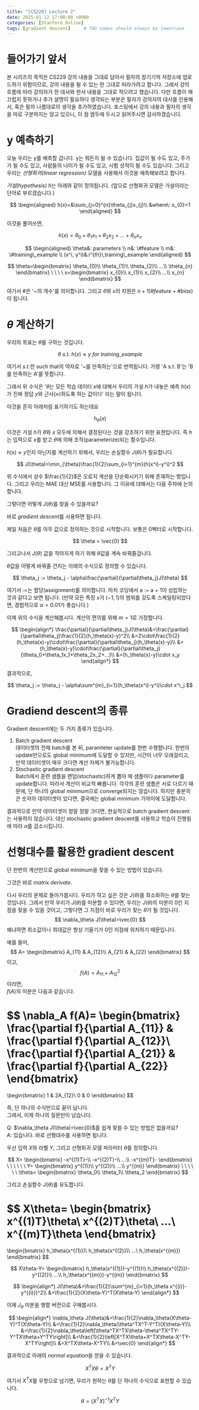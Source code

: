 ```yaml
---
title: "[CS229] Lecture 2"
date: 2025-01-12 17:00:00 +0900
categories: [Stanford Online]
tags: [gradient descent]     # TAG names should always be lowercase
---
```


# 들어가기 앞서

본 시리즈의 목적은 CS229 강의 내용을 그대로 담아서 필자의 장기기억 저장소에 업로드하기 위함이므로,
강의 내용을 될 수 있는 한 그대로 따라가려고 합니다.
그래서 강의 흐름에 따라 강의자가 한 대사와 판서 내용을 그대로 적으려고 했습니다.
다만 흐름이 매끄럽지 못하거나 추가 설명이 필요하다 생각되는 부분은 필자가 강의자의 대사를 인용해서,
혹은 필자 나름대로의 생각을 추가하였습니다.
포스팅에서 강의 내용과 필자의 생각을 따로 구분하지는 않고 있으니, 이 점 염두에 두시고 읽어주시면 감사하겠습니다.

# y 예측하기

오늘 우리는 y를 예측할 겁니다.
y는 뭐든지 될 수 있습니다.
집값이 될 수도 있고, 주가가 될 수도 있고, 사람들의 나이가 될 수도 있고, 시험 성적이 될 수도 있습니다.
그리고 우리는 *선형회귀(linear regression)* 모델을 사용해서 이것을 예측해보려고 합니다.

*가설(hypothesis)* $h$는 아래와 같이 정의됩니다.
(앞으로 선형회귀 모델은 가설이라는 단어로 부르겠습니다.)

$$
\begin{aligned}
h(x)=&\sum_{j=0}^{n}\theta_{j}x_{j}\\
&where\: x_{0}=1
\end{aligned}
$$

이것을 풀어쓰면,

$$
h(x)=\theta_{0}+\theta_{1}x_{1}+\theta_{2}x_{2}+...+\theta_{n}x_{n}
$$

$$
\begin{aligned}
\theta&: parameters \\
n&: \#feature \\
m&: \#training\_example \\
(x^i, y^i)&:i^{th}\,training\_example
\end{aligned}
$$

$$
\theta=\begin{bmatrix}
\theta_{0}\\ 
\theta_{1}\\
\theta_{2}\\
...\\
\theta_{n}
\end{bmatrix} 
\ \ \ \ 
x=\begin{bmatrix}
x_{0}\\ 
x_{1}\\
x_{2}\\
...\\
x_{n}
\end{bmatrix}
$$


여기서 $\#$은 '~의 개수'를 의미합니다.
그리고 $\theta$와 $x$의 차원은 $n+1 (\#feature+\#bias)$이 됩니다.


# $\theta$ 계산하기

우리의 목표는 $\theta$를 구하는 것입니다.

$$
\theta \ s.t. \ h(x)\approx y \ for \ training\_example
$$

여기서 $s.t.$란 such that의 약자로 '~를 만족하는'으로 번역됩니다.
가령 'A s.t. B'는 'B를 만족하는 A'를 뜻합니다.

그래서 위 수식은 '$\theta$는 모든 학습 데이터 $x$에 대해서 우리의 가설 $h$가 내놓은 예측 $h(x)$가
진짜 정답 $y$와 근사($\approx$)하도록 하는 값이다' 라는 말이 됩니다.

이것을 흔히 아래처럼 표기하기도 하는데요

$$
h_{\theta}(x)
$$

이것은 가설 $h$가 $\theta$와 $x$ 모두에 의해서 결정된다는 것을 강조하기 위한 표현입니다.
즉 $h$는 입력으로 $x$를 받고 $\theta$에 의해 조작(parameterize)되는 함수입니다.

$h(x)\approx y$인지 아닌지를 계산하기 위해서, 우리는 손실함수 $J(\theta)$가 필요합니다.

$$
J(\theta)=\min_{\theta}\frac{1}{2}\sum_{i=1}^{m}(h(x^i)-y^i)^2
$$

위 수식에서 상수 $\frac{1}{2}$은 오로지 계산을 단순화시키기 위해 존재하는 항입니다.
그리고 우리는 MAE 대신 MSE를 사용합니다. 그 이유에 대해서는 다음 주차에 논의합니다.

그렇다면 어떻게 $J(\theta)$를 찾을 수 있을까요?

바로 *gradient descent*를 사용하면 됩니다.


제일 처음은 $\theta$를 아무 값으로 정의하는 것으로 시작합니다.
보통은 0벡터로 시작합니다.

$$
\theta = \vec{0}
$$

그리고나서 $J(\theta)$ 값을 작아지게 하기 위해 $\theta$값을 계속 바꿔줄겁니다.

$\theta$값을 어떻게 바꿔줄 건지는 아래의 수식으로 정의할 수 있습니다.

$$
\theta_j := \theta_j - \alpha\frac{\partial}{\partial\theta_j}J(\theta)
$$

여기서 $:=$는 할당(assignment)를 의미합니다. 마치 코딩에서 a := a + 1이 성립하는 것과 같다고 보면 됩니다.
(만약 모든 특징 $x$가 $(-1,1)$의 범위를 갖도록 스케일링되었다면, 경험적으로 $\alpha=0.01$가 좋습니다.)

이제 위의 수식을 계산해봅시다.
계산의 편의를 위해 $m=1$로 가정합니다.


$$
\begin{align*} 
\frac{\partial}{\partial\theta_j}J(\theta)&=\frac{\partial}{\partial\theta_j}\frac{1}{2}(h_\theta(x)-y)^2\\
&=2\cdot\frac{1}{2}(h_\theta(x)-y)\cdot\frac{\partial}{\partial\theta_j}(h_\theta(x)-y)\\
&=(h_\theta(x)-y)\cdot\frac{\partial}{\partial\theta_j}(\theta_0+\theta_1x_1+\theta_2x_2+...)\\
&=(h_\theta(x)-y)\cdot x_y
\end{align*} 
$$

결과적으로,

$$
\theta_j := \theta_j - \alpha\sum^{m}_{i=1}(h_\theta(x^i)-y^i)\cdot x^i_j
$$


# Gradiend descent의 종류

Gradient descent에는 두 가지 종류가 있습니다.

1. Batch gradient descent  
데이터셋의 전체 batch를 본 뒤, paramteter update를 한번 수행합니다. 한번의 update만으로도 global minimum에 도달할 수 있지만, 시간이 너무 오래걸리고, 만약 데이터셋이 매우 크다면 계산 자체가 불가능합니다.
2. Stochastic gradient descent  
Batch에서 훈련 샘플을 랜덤(stochastic)하게 뽑아 매 샘플마다 parameter를 update합니다. 따라서 계산이 비교적 빠릅니다. 각각의 훈련 샘플은 서로 다르기 때문에, 단 하나의 global minimum으로 converge되지는 않습니다. 하지만 충분히 큰 숫자의 데이터셋이 있다면, 결국에는 global minimum 가까이에 도달합니다.

결과적으로 만약 데이터셋이 정말 정말 크다면, 현실적으로 batch gradient descent는 사용하지 않습니다. 대신 stochastic gradient descent를 사용하고 학습이 진행됨에 따라 $\alpha$를 감소시킵니다.

# 선형대수를 활용한 gradient descent

단 한번의 계산만으로 global minimum을 찾을 수 있는 방법이 있습니다.

그것은 바로 *matrix derivate*.

다시 우리의 문제로 돌아가봅시다.
우리가 하고 싶은 것은 $J(\theta)$를 최소화하는 $\theta$를 찾는 것입니다.
그래서 만약 우리가 $J(\theta)$를 미분할 수 있다면, 우리는 $J(\theta)$의 미분이 0인 지점을 찾을 수 있을 것이고, 그렇다면 그 지점이 바로 우리가 찾는 $\theta$가 될 것입니다.
$$
\nabla_\theta J(\theta)=\vec{0}
$$
왜냐하면 최소값이나 최대값은 항상 기울기가 0인 지점에 위치하기 때문입니다.

예를 들어,
$$
A=
\begin{bmatrix}
A_{11} & A_{12}\\
A_{21} & A_{22}
\end{bmatrix}
$$
이고,
$$
f(A)=A_{11}+A_{12}^2
$$
이라면,  
$f(A)$의 미분은 다음과 같습니다.

$$
\nabla_A f(A)=
\begin{bmatrix}
\frac{\partial f}{\partial A_{11}} & \frac{\partial f}{\partial A_{12}}\\
\frac{\partial f}{\partial A_{21}} & \frac{\partial f}{\partial A_{22}}
\end{bmatrix}
=
\begin{bmatrix}
1 & 2A_{12}\\
0 & 0
\end{bmatrix}
$$

즉, 단 하나의 수식만으로 끝이 납니다.  
그래서, 이제 하나의 질문만이 남습니다.

Q: $\nabla_\theta J(\theta)=\vec{0}$를 쉽게 찾을 수 있는 방법은 없을까요?  
A: 있습니다. 바로 선형대수를 사용하면 됩니다.

우선 입력 $X$와 라벨 $Y$, 그리고 선형회귀 모델 파라미터 $\theta$를 정의합니다.

$$
X=
\begin{bmatrix}
-x^{(1)T}-\\
-x^{(2)T}-\\
...\\
-x^{(m)T}-
\end{bmatrix}
\ \ \ \ \ \ 
Y=
\begin{bmatrix}
y^{(1)}\\
y^{(2)}\\
...\\
y^{(m)}
\end{bmatrix}
\ \ \ \ \ \ 
\theta=
\begin{bmatrix}
\theta_0\\
\theta_1\\
\theta_2
\end{bmatrix}
$$

그리고 손실함수 $J(\theta)$를 유도합니다.

$$
X\theta=
\begin{bmatrix}
x^{(1)T}\theta\\
x^{(2)T}\theta\\
...\\
x^{(m)T}\theta
\end{bmatrix}
=
\begin{bmatrix}
h_\theta(x^{(1)})\\
h_\theta(x^{(2)})\\
...\\
h_\theta(x^{(m)})
\end{bmatrix}
$$

$$
X\theta-Y=
\begin{bmatrix}
h_\theta(x^{(1)})-y^{(1)}\\
h_\theta(x^{(2)})-y^{(2)}\\
...\\
h_\theta(x^{(m)})-y^{(m)}
\end{bmatrix}
$$

$$
\begin{align*}
J(\theta)&=\frac{1}{2}\sum^{m}_{i=1}(h_\theta x^{(i)}-y^{(i)})^2\\
&=\frac{1}{2}(X\theta-Y)^T(X\theta-Y)
\end{align*}
$$

이제 $J_\theta$ 미분을 행렬 버전으로 구해봅시다.

$$
\begin{align*}
\nabla_\theta J(\theta)&=\frac{1}{2}\nabla_\theta(X\theta-Y)^T(X\theta-Y)\\
&=\frac{1}{2}\nabla_\theta(\theta^TX^T-Y^T)(X\theta-Y)\\
&=\frac{1}{2}\nabla_\theta\left[\theta^TX^TX\theta-\theta^TX^TY-Y^TX\theta+Y^TY\right]\\
&=\frac{1}{2}\left[X^TX\theta+X^TX\theta-X^TY-X^TY\right]\\
&=X^TX\theta-X^TY\\
&=\vec{0}
\end{align*}
$$

결과적으로 아래의 *normal equation*을 얻을 수 있습니다.

$$
X^TX\theta=X^TY
$$

여기서 $X^TX$를 우항으로 넘기면, 우리가 원하는 $\theta$를 단 하나의 수식으로 표현할 수 있습니다.

$$
\theta=(X^TX)^{-1}X^TY
$$